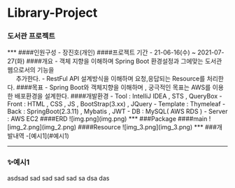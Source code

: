 
# Library-Project
<h3>도서관 프로젝트</h3>
***
####인원구성
- 장진호(개인)
####프로젝트 기간
- 21-06-16(수)  ~  2021-07-27(화)
####개요
- 객체 지향을 이해하며 Spring Boot 환경설정과 그에맞는 도서관 웹으로서의 기능을<br>
  &nbsp;&nbsp;&nbsp;&nbsp; 추가한다.</li>
- RestFul API 설계방식을 이해하며 요청,응답되는 Resource를 처리한다.
####목표
- Spring Boot와 객체지향을 이해하며 ,
  궁극적인 목표는 AWS를 이용한 배포환경을 설계한다.
####개발환경
- Tool : IntelliJ IDEA , STS , QueryBox
- Front : HTML , CSS , JS , BootStrap(3.xx) , JQuery
- Template : Thymeleaf
- Back : SpringBoot(2.3.11) , Mybatis , JWT
- DB : MySQL( AWS RDS )
- Server : AWS EC2
####ERD
![img.png](img.png)
***
###Package
####main
![img_2.png](img_2.png)
####Resource
![img_3.png](img_3.png)
***
###개발내역
-[예시1](#예시1)

***
### ✨예시1
asdsad
sad
sad
sad
sad
sa
dsa
das

